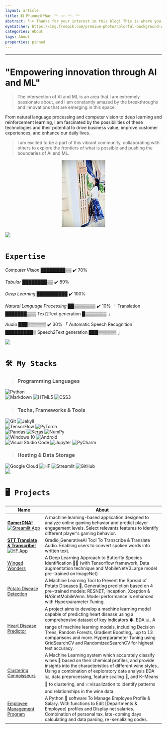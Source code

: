 ```yaml
---
layout: article
title: 𝄃𝄃𝄂𝄀𝄁 Phuong֎Phan 𓆝 𓆟 𓆞 𓆝
abstract: ╰┈➤ Thanks for your interest in this blog! This is where you can find out most of my Projects and My Info……
eyeCatcher: https://img.freepik.com/premium-photo/colorful-background-with-blue-yellow-circle-center_777078-3402.jpg
categories: About
tags: About
properties: pinned
---
```


---


**"Empowering innovation through AI and ML"**
=====================================

> The intersection of AI and ML is an area that I am extremely passionate about, and I am constantly amazed by the breakthroughs and innovations that are emerging in this space.

From natural language processing and computer vision to deep learning and reinforcement learning, I am fascinated by the possibilities of these technologies and their potential to drive business value, improve customer experiences, and enhance our daily lives.

> I am excited to be a part of this vibrant community, collaborating with others to explore the frontiers of what is possible and pushing the boundaries of AI and ML.

<p align='center'>
  <img src="https://raw.githubusercontent.com/PhuongFX/blog/1/assets/img/4.jpg"/>
</p>

<img src="https://github.com/jrohitofficial/jrohitofficial/blob/master/2nd%20arrow.gif?raw=true">


# `Expertise`

*Computer Vision*
[████████▒▒](https://github.com/your-username) ✔️  70%

*Tabular*
[████████▒▒](https://github.com/your-username) ✔️  89%

*Deep Learning*
[██████████](https://github.com/your-username) ✔️  100%


*Natural Language Processing*
[██▒▒▒▒▒▒▒](https://github.com/your-username) ✔️  10% 「 Translation [███████▒▒▒](https://github.com/your-username)    Text2Text generation [█▒▒▒▒▒▒▒](https://github.com/your-username) 」


*Audio*
[███▒▒▒▒▒▒](https://github.com/your-username) ✔️  30% 「 Automatic Speech Recognition [█████████▒](https://github.com/your-username) Speech2Text generation [███▒▒▒▒▒▒](https://github.com/your-username) 」



<img src="https://github.com/jrohitofficial/jrohitofficial/blob/master/2nd%20arrow.gif?raw=true">


# `🛠 My Stacks`


> ### Programming Languages


<div style="text-align: left;">
  <a><img style='display: inline-block; margin: 0; padding: 0;' src='https://img.shields.io/badge/python%20-%2314354C.svg?&style=for-the-badge&logo=python&logoColor=white' alt='Python'></a>
</div>

<div style="text-align: left;">
  <a><img style='display: inline-block; margin: 0; padding: 0;' src='https://img.shields.io/badge/markdown-%23000000.svg?&style=for-the-badge&logo=markdown&logoColor=white' alt='Markdown'></a>
  <a><img style='display: inline-block; margin: 0; padding: 0;' src='https://img.shields.io/badge/html5%20-%23E34F26.svg?&style=for-the-badge&logo=html5&logoColor=white' alt='HTML5'></a>
  <a><img style='display: inline-block; margin: 0; padding: 0;' src='https://img.shields.io/badge/css3%20-%231572B6.svg?&style=for-the-badge&logo=css3&logoColor=white' alt='CSS3'></a>
</div>


> ### Techs, Frameworks & Tools

<div style="text-align: left;">
  <a><img style='display: inline-block; margin: 0; padding: 0;' src='https://img.shields.io/badge/git%20-%23F05033.svg?&style=for-the-badge&logo=git&logoColor=white' alt='Git'></a>
  <a><img style='display: inline-block; margin: 0; padding: 0;' src='https://img.shields.io/badge/JEKYLL-floralwhite?style=for-the-badge&logo=jekyll&logoColor=%23db5a6b' alt='Jekyll'></a>
</div>


<div style="text-align: left;">
  <a><img style='display: inline-block; margin: 0; padding: 0;' src='https://img.shields.io/badge/TensorFlow%20-%23FF6F00.svg?&style=for-the-badge&logo=TensorFlow&logoColor=white' alt='TensorFlow'></a>
  <a><img style='display: inline-block; margin: 0; padding: 0;' src='https://img.shields.io/badge/PyTorch%20-%23EE4C2C.svg?&style=for-the-badge&logo=PyTorch&logoColor=white' alt='PyTorch'></a>
</div>


<div style="text-align: left;">
  <a><img style='display: inline-block; margin: 0; padding: 0;' src='https://img.shields.io/badge/pandas%20-%23150458.svg?&style=for-the-badge&logo=pandas&logoColor=white' alt='Pandas'></a>
  <a><img style='display: inline-block; margin: 0; padding: 0;' src='https://img.shields.io/badge/Keras%20-%23D00000.svg?&style=for-the-badge&logo=Keras&logoColor=white' alt='Keras'></a>
  <a><img style='display: inline-block; margin: 0; padding: 0;' src='https://img.shields.io/badge/numpy%20-%23013243.svg?&style=for-the-badge&logo=numpy&logoColor=white' alt='NumPy'></a>
</div>


  <!-- <img alt="MySQL" src="https://img.shields.io/badge/MySQL-00000F?style=for-the-badge&logo=mysql&logoColor=white"/> -->

<div style="text-align: left;">
  <a><img style='display: inline-block; margin: 0; padding: 0;' src='https://img.shields.io/badge/Windows-0078D6?style=for-the-badge&logo=windows&logoColor=white' alt='Windows 10'></a>
  <a><img style='display: inline-block; margin: 0; padding: 0;' src='https://img.shields.io/badge/Android-3DDC84?style=for-the-badge&logo=android&logoColor=white' alt='Android'></a>
</div>

<!-- <img alt="Ubuntu" src="https://img.shields.io/badge/Ubuntu-E95420?style=for-the-badge&logo=ubuntu&logoColor=white" /> -->

<!-- <img alt="Tableau" src="https://img.shields.io/badge/Tableau-E97627?style=for-the-badge&logo=Tableau&logoColor=white"/> -->

<div style="text-align: left;">
  <a><img style='display: inline-block; margin: 0; padding: 0;' src='https://img.shields.io/badge/Visual%20Studio%20Code-0078d7.svg?&style=for-the-badge&logo=visual-studio-code&logoColor=white' alt='Visual Studio Code'></a>
  <a><img style='display: inline-block; margin: 0; padding: 0;' src='https://img.shields.io/badge/Jupyter%20-%23F37626.svg?&style=for-the-badge&logo=Jupyter&logoColor=white' alt='Jupyter'></a>
  <a><img style='display: inline-block; margin: 0; padding: 0;' src='https://img.shields.io/badge/PyCharm-000000.svg?&style=for-the-badge&logo=PyCharm&logoColor=white' alt='PyCharm'></a>
</div>


<!-- <img alt="Django" src="https://img.shields.io/badge/django%20-%23092E20.svg?&style=for-the-badge&logo=django&logoColor=white"/> -->

<!-- <img alt="Bootstrap" src="https://img.shields.io/badge/bootstrap%20-%23563D7C.svg?&style=for-the-badge&logo=bootstrap&logoColor=white"/> -->

<!-- <img alt="R Studio" src="https://img.shields.io/badge/RStudio-75AADB?style=for-the-badge&logo=RStudio&logoColor=white"/> -->

<!-- <img alt="Flask" src="https://img.shields.io/badge/flask%20-%23000.svg?&style=for-the-badge&logo=flask&logoColor=white"/> -->


> ### Hosting & Data Storage

<div style="text-align: left;">
  <a><img style='display: inline-block; margin: 0; padding: 0;' src='https://img.shields.io/badge/Google%20Cloud%20-%234285F4.svg?&style=for-the-badge&logo=google-cloud&logoColor=white' alt='Google Cloud'></a>
  <a><img style='display: inline-block; margin: 0; padding: 0;' src='https://img.shields.io/badge/hugging%20spaces-%23FF9D00?style=for-the-badge&logo=huggingface&logoColor=%234c5253&color=%23FF9D00' alt='HF'></a>
  <a><img style='display: inline-block; margin: 0; padding: 0;' src='https://img.shields.io/badge/streamlit-brightgreen?style=for-the-badge&logo=streamlit&color=green&cacheSeconds=https%3A%2F%2Fstreamlit.io%2F' alt='Streamlit'></a>
  <a><img style='display: inline-block; margin: 0; padding: 0;' src='https://img.shields.io/badge/github-%23FF9D00?style=for-the-badge&logo=github&logoColor=white&color=%23181717' alt='GitHub'></a>
</div>




<!-- <img alt="MySQL" src="https://img.shields.io/badge/mysql-%2300f.svg?&style=for-the-badge&logo=mysql&logoColor=white"/> -->
<!-- <img alt="SQLite" src ="https://img.shields.io/badge/sqlite-%2307405e.svg?&style=for-the-badge&logo=sqlite&logoColor=white"/> -->

<img src="https://github.com/jrohitofficial/jrohitofficial/blob/master/2nd%20arrow.gif?raw=true">

# `🖥️ Projects`

| Name                                                                                                                                                                                                              | About                                                                                                                                                                                                                            |
|---------------------------------------------------------------------------------------------------------------------------------------------------------------------------------------------------------------------|----------------------------------------------------------------------------------------------------------------------------------------------------------------------------------------------------------------------------------|
| [**GamerDNA!**](https://github.com/PhuongFX/Online-Gaming) [![Streamlit App](https://static.streamlit.io/badges/streamlit_badge_black_white.svg)](https://ml-online-gaming-lvpredict.streamlit.app)                                 | A machine learning-based application designed to analyze online gaming behavior and predict player engagement levels. Select relevants features to identify different player's gaming behavior. |
| [ **STT Translate & Transcribe!**](https://github.com/PhuongFX/Audio_Transcribe_Translate) [![HF App](https://huggingface.co/datasets/huggingface/badges/resolve/main/open-in-hf-spaces-xl-dark.svg)](https://huggingface.co/spaces/PhuongPhan/Audio_Transcribe_Translate)                                                                                                                                            | Gradio_GenerativeAI Tool To Transcribe & Translate Audio. Enabling users to convert spoken words into written text.                                                                                                                                                                                  |
| [Winged Wonders](https://github.com/PhuongFX/ButterFlySpace)                                         | A Deep Learning Approach to Butterfly Species Identification 🦋🌿 (with Tensorflow framework, Data augmentation technique and MobileNetV3Large model pre-trained on ImageNet)                                                                       |
| [Potato Disease Detection](https://github.com/PhuongFX/Potato)                                          | A Machine Learning Tool to Prevent the Spread of Potato Diseases 🥔. Generating prediction based on 4 pre-trained models: RESNET, Inception, Xception & NASnetMobileVenn. Model performance is enhanced with Hyperparameter Tuning.                                                                                                                   |
| [Heart Disease Predictor](https://github.com/PhuongFX/HeartR) | A project aims to develop a machine learning model capable of predicting heart disease using a comprehensive dataset of key indicators 🫀. EDA 📊. A range of machine learning models, including Decision Trees, Random Forests, Gradient Boosting,...up to 13 comparisons and more. Hyperparameter Tuning using GridSearchCV and RandomizedSearchCV for highest test accuracy.                                                                                                                   |
| [Clustering Connoisseurs](https://github.com/PhuongFX/Wine)                                          | A Machine Learning system which accurately classify wines 🍷 based on their chemical profiles, and provide insights into the characteristics of different wine styles.. Using a combination of exploratory data analysis EDA 📊, data preprocessing, feature scaling 🔧, and K-Means 🔀 to clustering, and 📈visualization to identify patterns and relationships in the wine data.                                                                                                                   |
| [Employee Management Program](https://github.com/PhuongFX/python3)                                          | A Python 🐍 software To Manage Employee Profile & Salary. With functions to Edit [Departments & Employee] profiles and Display net salaries. Combination of personal tax, late-coming days calculating and data parsing, re-serializing codes.




